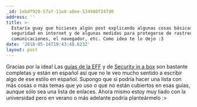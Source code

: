 ```yaml
---
_id: 1ebdf920-57af-11e8-a0ee-534980f247d0
address: ''
title: >-
  Estaría guay que hicieses algún post explicando algunas cosas básicas de
  seguridad en internet y de algunas medidas para protegerse de rastreos, las
  comunicaciones, el navegador, etc. Como idea te lo dejo :3
date: '2018-05-14T19:43:48.623Z'
layout: post
---
```

 
Gracias por la idea! Las [guías de la EFF](https://ssd.eff.org/es) y de [Security in a box](https://securityinabox.org/es/) son bastante completas y están en español así que no le veo mucho sentido a escribir algo de ese estilo en español. Supongo que sí podría hacer una lista con más cosas o más temas que yo uso o que no están cubiertos en esas guías, aunque sólo sea una lista de enlaces. Ahora mismo estoy muy liado con la universidad pero en verano o más adelante podría planteármelo :>
